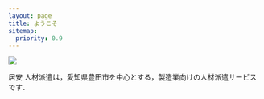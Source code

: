```yaml
---
layout: page
title: ようこそ
sitemap:
  priority: 0.9
---
```


<div id="index-logo">
	<img src="{{ '/assets/img/logo_201902.png' | prepend: site.baseurl }}" />
</div>

<div class="headline">
	<p>居安 人材派遣は，愛知県豊田市を中心とする，製造業向けの人材派遣サービスです．</p>
</div>
